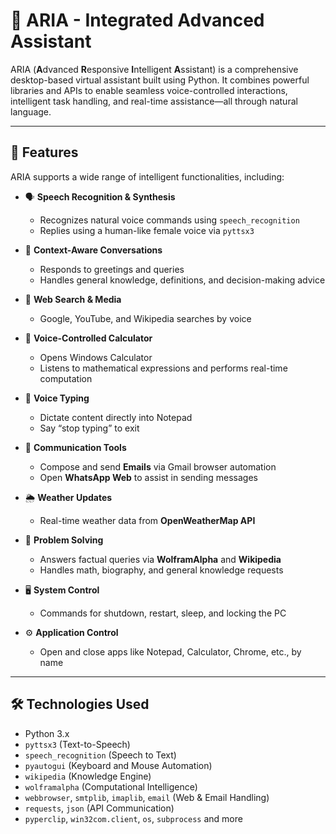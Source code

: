 # 🤖 ARIA - Integrated Advanced Assistant

ARIA (**A**dvanced **R**esponsive **I**ntelligent **A**ssistant) is a comprehensive desktop-based virtual assistant built using Python. It combines powerful libraries and APIs to enable seamless voice-controlled interactions, intelligent task handling, and real-time assistance—all through natural language.

---

## 🚀 Features

ARIA supports a wide range of intelligent functionalities, including:

- 🗣️ **Speech Recognition & Synthesis**
  - Recognizes natural voice commands using `speech_recognition`
  - Replies using a human-like female voice via `pyttsx3`

- 💬 **Context-Aware Conversations**
  - Responds to greetings and queries
  - Handles general knowledge, definitions, and decision-making advice

- 🔎 **Web Search & Media**
  - Google, YouTube, and Wikipedia searches by voice

- 🧮 **Voice-Controlled Calculator**
  - Opens Windows Calculator
  - Listens to mathematical expressions and performs real-time computation

- 📝 **Voice Typing**
  - Dictate content directly into Notepad
  - Say “stop typing” to exit

- 💌 **Communication Tools**
  - Compose and send **Emails** via Gmail browser automation
  - Open **WhatsApp Web** to assist in sending messages

- 🌦️ **Weather Updates**
  - Real-time weather data from **OpenWeatherMap API**

- 🧠 **Problem Solving**
  - Answers factual queries via **WolframAlpha** and **Wikipedia**
  - Handles math, biography, and general knowledge requests

- 🖥️ **System Control**
  - Commands for shutdown, restart, sleep, and locking the PC

- ⚙️ **Application Control**
  - Open and close apps like Notepad, Calculator, Chrome, etc., by name

---

## 🛠️ Technologies Used

- Python 3.x
- `pyttsx3` (Text-to-Speech)
- `speech_recognition` (Speech to Text)
- `pyautogui` (Keyboard and Mouse Automation)
- `wikipedia` (Knowledge Engine)
- `wolframalpha` (Computational Intelligence)
- `webbrowser`, `smtplib`, `imaplib`, `email` (Web & Email Handling)
- `requests`, `json` (API Communication)
- `pyperclip`, `win32com.client`, `os`, `subprocess` and more


